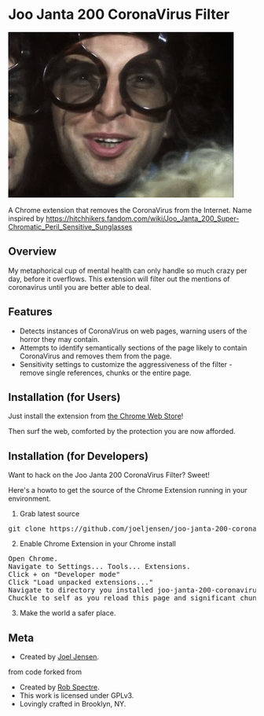 Joo Janta 200 CoronaVirus Filter
================================

![alt text](https://github.com/joeljensen/joo-janta-200-coronavirus-filter/blob/master/in-action.gif "Joo Janta in Action!!")

A Chrome extension that removes the CoronaVirus from the Internet. Name inspired by https://hitchhikers.fandom.com/wiki/Joo_Janta_200_Super-Chromatic_Peril_Sensitive_Sunglasses


Overview
--------------------------
My metaphorical cup of mental health can only handle so much crazy per day, before it overflows. This extension will filter out the mentions of coronavirus until you are better able to deal.


Features
--------------------------

* Detects instances of CoronaVirus on web pages, warning users of the horror they may contain.
* Attempts to identify semantically sections of the page likely to contain CoronaVirus and removes them from the page.
* Sensitivity settings to customize the aggressiveness of the filter - remove single references, chunks or the entire page.


Installation (for Users)
--------------------------

Just install the extension from [the Chrome Web
Store](https://chrome.google.com/webstore/detail/TODO)!

Then surf the web, comforted by the protection you are now afforded.


Installation (for Developers)
-------------------------
Want to hack on the Joo Janta 200 CoronaVirus Filter?  Sweet!

Here's a howto to get the source of the Chrome Extension running in your environment.

1) Grab latest source
<pre>
git clone https://github.com/joeljensen/joo-janta-200-coronavirus-filter.git
</pre>

2) Enable Chrome Extension in your Chrome install
<pre>
Open Chrome.
Navigate to Settings... Tools... Extensions.
Click + on "Developer mode"
Click "Load unpacked extensions..."
Navigate to directory you installed joo-janta-200-coronavirus-filter and click Open.
Chuckle to self as you reload this page and significant chunks of it suddenly disappear.
</pre>

3) Make the world a safer place.


Meta
-------------------------

* Created by [Joel Jensen](http://www.joeljensen.com).

from code forked from

* Created by [Rob Spectre](http://brooklynhacker.com).
* This work is licensed under GPLv3.
* Lovingly crafted in Brooklyn, NY.
